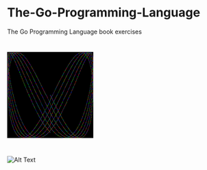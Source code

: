 # The-Go-Programming-Language
The Go Programming Language book exercises

#
![Alt Text](https://github.com/niyazz/The-Go-Programming-Language/blob/task1/chapter_1/1.4/out.gif?raw=true)

#
![Alt Text](https://github.com/niyazz/The-Go-Programming-Language/blob/task1/chapter_3/3.4/task3.3.svg?raw=true)
